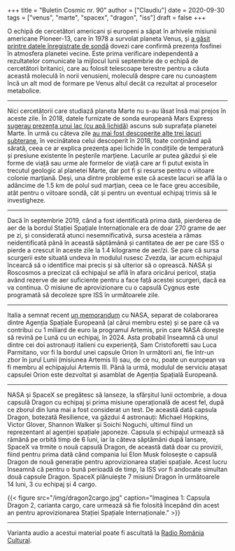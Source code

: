 +++
title = "Buletin Cosmic nr. 90"
author = ["Claudiu"]
date = 2020-09-30
tags = ["venus", "marte", "spacex", "dragon", "iss"]
draft = false
+++

O echipă de cercetători americani și europeni a săpat în arhivele misiunii americane Pioneer-13, care în 1978 a survolat planeta Venus, și [a găsit printre datele înregistrate de sondă](https://arxiv.org/abs/2009.12758) dovezi care confirmă prezența fosfinei în atmosfera planetei vecine. Este prima verificare independentă a rezultatelor comunicate la mijlocul lunii septembrie de o echipă de cercetători britanici, care au folosit telescoape terestre pentru a căuta această moleculă în norii venusieni, moleculă despre care nu cunoaștem încă un alt mod de formare pe Venus altul decât ca rezultat al proceselor metabolice.

---

Nici cercetătorii care studiază planeta Marte nu s-au lăsat însă mai prejos în aceste zile. În 2018, datele furnizate de sonda europeană Mars Express [sugerau prezența unui lac (cu apă lichidă)](https://www.nature.com/articles/d41586-018-05795-6) ascuns sub suprafața planetei Marte. În urmă cu câteva zile [au mai fost descoperite alte trei lacuri subterane](https://www.nature.com/articles/s41550-020-1200-6), în vecinătatea celui descoperit în 2018, toate conținând apă sărată, ceea ce ar explica prezența apei lichide în condițiile de temperatură și presiune existente în peșterile marțiene. Lacurile ar putea găzdui și ele forme de viață sau urme ale formelor de viață care ar fi putut exista în trecutul geologic al planetei Marte, dar pot fi și resurse pentru o viitoare colonie marțiană. Deși, una dintre probleme este că aceste lacuri se află la o adâncime de 1.5 km de polul sud marțian, ceea ce le face greu accesibile, atât pentru o viitoare sondă, cât și pentru un eventual echipaj trimis să le investigheze.

---

Dacă în septembrie 2019, când a fost identificată prima dată, pierderea de aer de la bordul Stației Spațiale Internaționale era de doar 270 grame de aer pe zi, și considerată atunci nesemnificativă, sursa acesteia a rămas neidentificată până în această săptămână și cantitatea de aer pe care ISS o pierde a crescut în aceste zile la 1.4 kilograme de aer/zi. Se pare că sursa scurgerii este situată undeva în modulul rusesc Zvezda, iar acum echipajul încearcă să o identifice mai precis și să ulterior să o oprească.  NASA și Roscosmos a precizat că echipajul se află în afara oricărui pericol, stația având rezerve de aer suficiente pentru a face față acestei scurgeri, dacă ea va continua. O misiune de aprovizionare cu o capsulă Cygnus este programată să decoleze spre ISS în următoarele zile.

---

Italia a semnat recent [un memorandum](https://www.nasa.gov/press/2013/june/nasa-and-italian-space-agency-sign-agreement-on-exploration-of-mercury/) cu NASA, separat de colaborarea dintre Agenția Spațiale Europeană (al cărui membru este) și se pare că va contribui cu 1 miliard de euro la programul Artemis, prin care NASA dorește să revină pe Lună cu un echipaj, în 2024. Asta probabil înseamnă că unul dintre cei doi astronauți italieni cu experiență, Sam Cristoforetti sau Luca Parmitano, vor fi la bordul unei capsule Orion în următorii ani, fie într-un zbor în jurul Lunii (misiunea Artemis II) sau, de ce nu, poate un european va fi membru al echipajului Artemis III. Până la urmă, modulul de serviciu atașat capsulei Orion este dezvoltat și asamblat de Agenția Spațială Europeană.

---

NASA și SpaceX se pregătesc să lanseze, la sfârșitul lunii octombrie, a doua capsulă Dragon cu echipaj și prima misiune operațională de acest fel, după ce zborul din luna mai a fost considerat un test. De această dată capsula Dragon, botezată Resilience, va găzdui 4 astronauți: Michael Hopkins, Victor Glover, Shannon Walker și Soichi Noguchi, ultimul fiind un reprezentant al agenției spațiale japoneze. Capsula și echipajul urmează să rămână pe orbită timp de 6 luni, iar la câteva săptămâni după lansare, SpaceX va trmite o nouă capsulă Dragon, de această dată doar cu provizii, fiind pentru prima dată când compania lui Elon Musk folosește o capsulă Dragon de nouă generație pentru aprovizionarea stației spațiale. Acest lucru înseamnă că pentru o bună perioadă de timp, la ISS vor fi andocate simultan două capsule Dragon. SpaceX plănuiește 7 misiuni Dragon în următoarele 14 luni, 3 cu echipaj și 4 cargo.

{{< figure src="/img/dragon2cargo.jpg" caption="Imaginea 1: Capsula Dragon 2, carianta cargo, care urmează să fie folosită începând din acest an pentru aprovizionarea Stației Spațiale Internaționale." >}}

---

Varianta audio a acestui material poate fi ascultată la [Radio România Cultural](https://radioromaniacultural.ro/buletin-cosmic-40/).